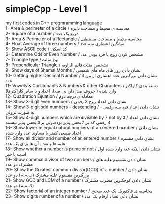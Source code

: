 # simpleCpp - Level 1
my first codes in C++ progmramming language
<br> 1- Area & perimeter of a circle / محاسبه ی محیط و مساحت دایره
<br> 2- Square of a number / مربع یک عدد
<br> 3- Area & Perimeter of a Rectangle / محاسبه محیط و مساحت مستطیل
<br> 4- Float Average of three numbers / میانگین اعشاری سه عدد
<br> 5- Show ASCII code / کد اسکی
<br> 6- Determine Odd or Even Number / مشخص کردن زوج یا فرد بودن عدد
<br> 7- Triangle type / نوع مثلث
<br> 8- Prependicular Triangle / تشخیص مثلث قائم الزاویه
<br> 9- Show days of Shamsi Months / نشان دادن روز های ماه های شمسی
<br> 10- Getting higher Decimal Number / نشان دادن بزرگترین عدد اعشاری از بین 3 عدد
<br> 11- Vowels & Constonants & Numbers & other Characters / دسته بندی کاراکتر وارد شده ( حروف صدا دار، بی صدا، اعداد و یا سایر کاراکترها)
<br> 12- Quadration Equation / معادله ی درجه دوم
<br> 13- Show 3-digit even numbers / نشان دادن اعداد زوج 3 رقمی
<br> 14- Show 3-digit odd numbers - descending / نشان دادن اعداد فرد سه رقمی - به صورت نزولی
<br> 15- Show 4-digit numbers which are divisible by 7 not by 3 / نشان دادن اعداد 4 رقمی که بر 7 بخش پذیر بوده،ولی بر 3 بخش پذیر نیستند
<br> 16- Show lower or equal natural numbers of an entered number / نشان دادن اعداد طبیعی کمتر یا مساوی عدد وارد شده
<br> 17- Show all divisor and number of an entered number / نشان دادن مقسوم علیه ها و تعداد آن ها برای یک عدد
<br> 18- Show whether a number is prime or not / نشان دادن اینکه عدد وارد شده اول است یا خیر
<br> 19- Show common divisor of two numbers / نشان دادن مقسوم علیه های مشترک دو عدد
<br> 20- Show the Greatest common divisor(GCD) of a number / نشان دادن بزرگترین مقسوم علیه مشترک (ب.م.م) دو عدد
<br> 21- Show GCD and LCM of a number / نشان دادن کوچکترین مضرب مشترک (ک.م.م) دو عدد
<br> 22- Show factorial of an integer number / محاسبه ی فاکتوریل یک عدد صحیح
<br> 23- Show digits number of a number / نشان دادن تعداد ارقام یک عدد

